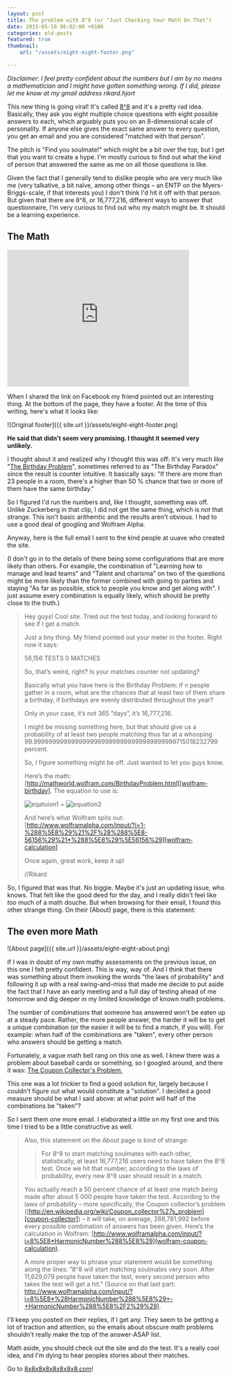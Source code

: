 ```yaml
---
layout: post
title: The problem with 8^8 (or "Just Checking Your Math On That")
date: 2015-05-18 06:02:00 +0100
categories: old-posts
featured: true
thumbnail:
    url: "/assets/eight-eight-footer.png"

---
```


*Disclaimer: I feel pretty confident about the numbers but I am by no means a
mathematician and I might have gotten something wrong. If I did, please let me
know at my gmail address rikard.hjort*

This new thing is going viral! It's called [8^8][88] and it's a pretty rad idea.
Basically, they ask you eight multiple choice questions with eight possible
answers to each, which arguably puts you on an 8-dimensional scale of
personality. If anyone else gives the exact same answer to every question, you
get an email and you are considered "matched with that person".

The pitch is "Find you soulmate!" which might be a bit over the top, but I get
that you want to create a hype. I'm mostly curious to find out what the kind of
person that answered the same as me on all those questions is like.

Given the fact that I generally tend to dislike people who are very much like
me (very talkative, a bit naïve, among other things – an ENTP on the
Myers-Briggs-scale, if that interests you) I don't think I'd hit it off with
that person. But given that there are 8^8, or 16,777,216, different ways to
answer that questionnaire, I'm very curious to find out who my match might be.
It should be a learning experience.

The Math
---

<iframe width="420" height="315" src="https://www.youtube.com/embed/XKVZEDiPLXk" frameborder="0" allowfullscreen></iframe>

When I shared the link on Facebook my friend pointed out an interesting thing. At the bottom of the page, they have a footer. At the time of this writing, here's what it looks like:

![Original footer]({{ site.url }}/assets/eight-eight-footer.png)

**He said that didn't seem very promising. I thought it seemed very unlikely.**

I thought about it and realized why I thought this was off: It's very much like
"[The Birthday Problem][birthday-problem]", sometimes referred to as "The Birthday Paradox" since
the result is counter intuitive. It basically says: "If there are more than 23
people in a room, there's a higher than 50 % chance that two or more of them
have the same birthday."

So I figured I'd run the numbers and, like I thought, something was off. Unlike
Zuckerberg in that clip, I did not get the same thing, which is *not* that
strange. This isn't basic arithemtic and the results aren't obvious. I had to
use a good deal of googling and Wolfram Alpha.

Anyway, here is the full email I sent to the kind people at uuave who created
the site.

(I don't go in to the details of there being some configurations that are more
likely than others. For example, the combination of "Learning how to manage and
lead teams" and "Talent and charisma" on two of the questions might be more
likely than the former combined with going to parties and staying "As far as
possible, stick to people you know and get along with". I just assume every
combination is equally likely, which should be pretty close to the truth.)

> Hey guys! Cool site. Tried out the test today, and looking forward to see if I get a match.
> 
> Just a tiny thing. My friend pointed out your meter in the footer. Right now it says:
> 
> 56,156 TESTS 0 MATCHES
> 
> So, that’s weird, right? Is your matches counter not updating?
> 
> Basically what you have here is the Birthday Problem: if n people gather in a room, what are the chances that at least two of them share a birthday, if birthdays are evenly distributed throughout the year?
> 
> Only in your case, it’s not 365 ”days”, it’s 16,777,216.
> 
> I might be missing something here, but that should give us a probability of at least two people matching thus far at a whooping 99.99999999999999999999999999999999999999715018232799 percent.
> 
> So, I figure something might be off. Just wanted to let you guys know.
> 
> Here’s the math: [http://mathworld.wolfram.com/BirthdayProblem.html][wolfram-birthday]. The equation to use is: 
>
> ![eqatuion1](http://mathworld.wolfram.com/images/equations/BirthdayProblem/Inline15.gif) 
 = ![equation2](http://mathworld.wolfram.com/images/equations/BirthdayProblem/Inline20.gif)
>
> And here’s what Wolfram spits out: 
> [http://www.wolframalpha.com/input/?i=1-%288%5E8%29%21%2F%28%288%5E8-56156%29%21*%288%5E8%29%5E56156%29][wolfram-calculation]
> 
> Once again, great work, keep it up!
> 
> //Rikard

So, I figured that was that. No biggie. Maybe it's just an updating issue, who
knows. That felt like the good deed for the day, and I really didn't feel like
*too* much of a math douche. But when browsing for their email, I found this
other strange thing. On their (About) page, there is this statement:

The even more Math
---

![About page]({{ site.url }}/assets/eight-eight-about.png)

If I was in doubt of my own mathy assessments on the previous issue, on this
one I felt pretty confident. This is way, way of. And I think that there was
something about them invoking the words "the laws of probability" and following
it up with a real swing-and-miss that made me decide to put aside the fact that
I have an early meeting and a full day of testing ahead of me tomorrow and dig
deeper in my limited knowledge of known math problems.

The number of combinations that someone has answered won't be eaten up at a
steady pace. Rather, the more people answer, the harder it will be to get a
unique combination (or the easier it will be to find a match, if you will). For
example: when half of the combinations are "taken", every other person who
answers should be getting a match.

Fortunately, a vague math bell rang on this one as well. I knew there was a
problem about baseball cards or something, so I googled around, and there it
was: [The Coupon Collector's Problem.][coupon-collector]

This one was a lot trickier to find a good solution for, largely because I
couldn't figure out what would constitute a "solution". I decided a good
measure should be what I said above: at what point will half of the
combinations be "taken"?

So I sent them one more email. I elaborated a little on my first one and this
time I tried to be a little constructive as well.


> Also, this statement on the About page is kind of strange:
> 
> > For 8^8 to start matching soulmates with each other, statistically, at
> > least 16,777,216 users need to have taken the 8^8 test. Once we hit that
> > number, according to the laws of probability, every new 8^8 user should
> > result in a match.
> 
> You actually reach a 50 percent chance of at least one match being made after
> about 5 000 people have taken the test. According to the laws of probability
> – more specifically, the Coupon collector’s problem
> ([http://en.wikipedia.org/wiki/Coupon_collector%27s_problem][coupon-collector])
> – it will take, on average, 288,781,992 before every possible combination of
> answers has been given. Here’s the calculation in Wolfram:
> [http://www.wolframalpha.com/input/?i=8%5E8*HarmonicNumber%288%5E8%29](wolfram-coupon-calculation).
> 
> A more proper way to phrase your statement would be something along the
> lines: ”8^8 will start matching soulmates very soon. After 11,629,079 people
> have taken the test, every second person who takes the test will get a hit.”
> (Source on that last part:
> [http://www.wolframalpha.com/input/?i=8%5E8*%28HarmonicNumber%288%5E8%29+-+HarmonicNumber%288%5E8%2F2%29%29)][wolfram-improved-calculation].

I'll keep you posted on their replies, if I get any. They seem to be getting a
lot of traction and attention, so the emails about obscure math problems
shouldn't really make the top of the answer-ASAP list.

Math aside, you should check out the site and do the test. It's a really cool
idea, and I'm dying to hear peoples stories about their matches.

Go to [8x8x8x8x8x8x8x8.com][88]!

[88]: https://8x8x8x8x8x8x8x8.com/ "8^8"
[birthday-problem]: http://en.wikipedia.org/wiki/Birthday_problem "The Birthday Problem"
[coupon-collector]: http://en.wikipedia.org/wiki/Coupon_collector%27s_problem "The Coupon Collectors Problem"
[wolfram-birthday]: href="http://mathworld.wolfram.com/BirthdayProblem.html "Wolfram Alpha on the Brithday Problem"
[wolfram-calculation]:  http://www.wolframalpha.com/input/?i=1-%288%5E8%29%21%2F%28%288%5E8-56156%29%21*%288%5E8%29%5E56156%29 "Wolfram Alpha Calculation"
[wolfram-coupon-calculation]: http://www.wolframalpha.com/input/?i=8%5E8*HarmonicNumber%288%5E8%29 "Coupon Collector Calculation"
[wolfram-improved-calculation]: http://www.wolframalpha.com/input/?i=8%5E8*%28HarmonicNumber%288%5E8%29+-+HarmonicNumber%288%5E8%2F2%29%29 "Improved calculation"
